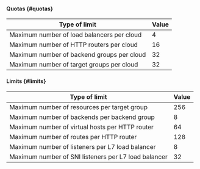 #### Quotas {#quotas}

| Type of limit | Value |
----- | -----
| Maximum number of load balancers per cloud | 4 |
| Maximum number of HTTP routers per cloud | 16 |
| Maximum number of backend groups per cloud | 32 |
| Maximum number of target groups per cloud | 32 |

#### Limits {#limits}

| Type of limit | Value |
----- | -----
| Maximum number of resources per target group | 256 |
| Maximum number of backends per backend group | 8 |
| Maximum number of virtual hosts per HTTP router | 64 |
| Maximum number of routes per HTTP router | 128 |
| Maximum number of listeners per L7 load balancer | 8 |
| Maximum number of SNI listeners per L7 load balancer | 32 |
